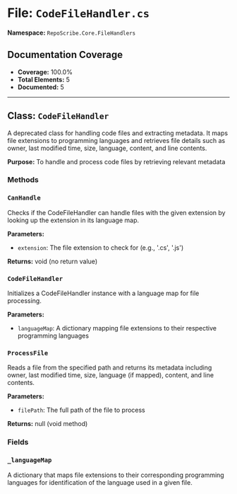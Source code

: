 # File: `CodeFileHandler.cs`

**Namespace:** `RepoScribe.Core.FileHandlers`

## Documentation Coverage

- **Coverage:** 100.0%
- **Total Elements:** 5
- **Documented:** 5

---

## Class: `CodeFileHandler`

A deprecated class for handling code files and extracting metadata. It maps file extensions to programming languages and retrieves file details such as owner, last modified time, size, language, content, and line contents.

**Purpose:** To handle and process code files by retrieving relevant metadata

### Methods

  ### `CanHandle`

  Checks if the CodeFileHandler can handle files with the given extension by looking up the extension in its language map.

  **Parameters:**
  - `extension`: The file extension to check for (e.g., '.cs', '.js')

  **Returns:** void (no return value)

  ### `CodeFileHandler`

  Initializes a CodeFileHandler instance with a language map for file processing.

  **Parameters:**
  - `languageMap`: A dictionary mapping file extensions to their respective programming languages

  ### `ProcessFile`

  Reads a file from the specified path and returns its metadata including owner, last modified time, size, language (if mapped), content, and line contents.

  **Parameters:**
  - `filePath`: The full path of the file to process

  **Returns:** null (void method)

### Fields

  ### `_languageMap`

  A dictionary that maps file extensions to their corresponding programming languages for identification of the language used in a given file.

